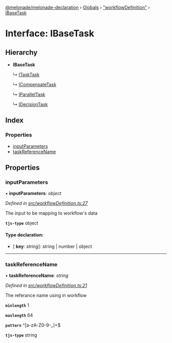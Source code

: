 [@melonade/melonade-declaration](../README.md) › [Globals](../globals.md) › ["workflowDefinition"](../modules/_workflowdefinition_.md) › [IBaseTask](_workflowdefinition_.ibasetask.md)

# Interface: IBaseTask

## Hierarchy

* **IBaseTask**

  ↳ [ITaskTask](_workflowdefinition_.itasktask.md)

  ↳ [ICompensateTask](_workflowdefinition_.icompensatetask.md)

  ↳ [IParallelTask](_workflowdefinition_.iparalleltask.md)

  ↳ [IDecisionTask](_workflowdefinition_.idecisiontask.md)

## Index

### Properties

* [inputParameters](_workflowdefinition_.ibasetask.md#inputparameters)
* [taskReferenceName](_workflowdefinition_.ibasetask.md#taskreferencename)

## Properties

###  inputParameters

• **inputParameters**: *object*

*Defined in [src/workflowDefinition.ts:27](https://github.com/devit-tel/melonade-declaration/blob/2273da1/src/workflowDefinition.ts#L27)*

The input to be mapping to workflow's data

**`tjs-type`** object

#### Type declaration:

* \[ **key**: *string*\]: string | number | object

___

###  taskReferenceName

• **taskReferenceName**: *string*

*Defined in [src/workflowDefinition.ts:21](https://github.com/devit-tel/melonade-declaration/blob/2273da1/src/workflowDefinition.ts#L21)*

The referance name using in workflow

**`minlength`** 1

**`maxlength`** 64

**`pattern`** ^[a-zA-Z0-9-_]+$

**`tjs-type`** string
